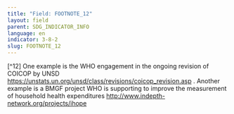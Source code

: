 ```yaml
---
title: "Field: FOOTNOTE_12"
layout: field
parent: SDG_INDICATOR_INFO
language: en
indicator: 3-8-2
slug: FOOTNOTE_12
---
```

[^12] One example is the WHO engagement in the ongoing revision of COICOP by UNSD  https://unstats.un.org/unsd/class/revisions/coicop_revision.asp . Another example is a BMGF project WHO is supporting  to improve the measurement of household health expenditures  http://www.indepth-network.org/projects/ihope